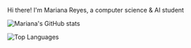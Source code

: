Hi there! I'm Mariana Reyes, a computer science & AI student
<!--
**marianareyesa/marianareyesa** is a ✨ _special_ ✨ repository because its `README.md` (this file) appears on your GitHub profile.

Here are some ideas to get you started:

- 🔭 I’m currently working on ...
- 🌱 I’m currently learning ...
- 👯 I’m looking to collaborate on ...
- 🤔 I’m looking for help with ...
- 💬 Ask me about ...
- 📫 How to reach me: ...
- 😄 Pronouns: ...
- ⚡ Fun fact: ...
https://liyasthomas.github.io/banner/
![Header Image](https://github.com/marianareyesa/github-images/blob/main/banner.png?raw=true)
-->
![Mariana's GitHub stats](https://github-readme-stats.vercel.app/api?username=marianareyesa&show_icons=true)

![Top Languages](https://github-readme-stats.vercel.app/api/top-langs/?username=marianareyesa&hide_progress=true)
